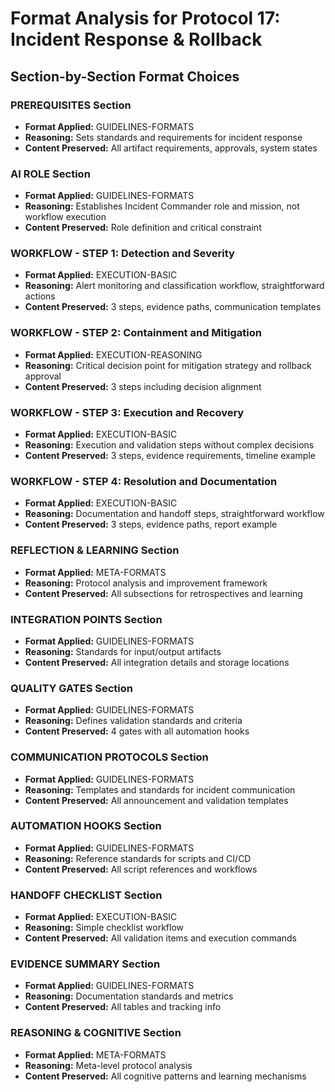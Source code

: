 # Format Analysis for Protocol 17: Incident Response & Rollback

## Section-by-Section Format Choices

### PREREQUISITES Section
- **Format Applied:** GUIDELINES-FORMATS
- **Reasoning:** Sets standards and requirements for incident response
- **Content Preserved:** All artifact requirements, approvals, system states

### AI ROLE Section  
- **Format Applied:** GUIDELINES-FORMATS
- **Reasoning:** Establishes Incident Commander role and mission, not workflow execution
- **Content Preserved:** Role definition and critical constraint

### WORKFLOW - STEP 1: Detection and Severity
- **Format Applied:** EXECUTION-BASIC
- **Reasoning:** Alert monitoring and classification workflow, straightforward actions
- **Content Preserved:** 3 steps, evidence paths, communication templates

### WORKFLOW - STEP 2: Containment and Mitigation
- **Format Applied:** EXECUTION-REASONING
- **Reasoning:** Critical decision point for mitigation strategy and rollback approval
- **Content Preserved:** 3 steps including decision alignment

### WORKFLOW - STEP 3: Execution and Recovery
- **Format Applied:** EXECUTION-BASIC
- **Reasoning:** Execution and validation steps without complex decisions
- **Content Preserved:** 3 steps, evidence requirements, timeline example

### WORKFLOW - STEP 4: Resolution and Documentation
- **Format Applied:** EXECUTION-BASIC
- **Reasoning:** Documentation and handoff steps, straightforward workflow
- **Content Preserved:** 3 steps, evidence paths, report example

### REFLECTION & LEARNING Section
- **Format Applied:** META-FORMATS
- **Reasoning:** Protocol analysis and improvement framework
- **Content Preserved:** All subsections for retrospectives and learning

### INTEGRATION POINTS Section
- **Format Applied:** GUIDELINES-FORMATS
- **Reasoning:** Standards for input/output artifacts
- **Content Preserved:** All integration details and storage locations

### QUALITY GATES Section
- **Format Applied:** GUIDELINES-FORMATS
- **Reasoning:** Defines validation standards and criteria
- **Content Preserved:** 4 gates with all automation hooks

### COMMUNICATION PROTOCOLS Section
- **Format Applied:** GUIDELINES-FORMATS
- **Reasoning:** Templates and standards for incident communication
- **Content Preserved:** All announcement and validation templates

### AUTOMATION HOOKS Section
- **Format Applied:** GUIDELINES-FORMATS
- **Reasoning:** Reference standards for scripts and CI/CD
- **Content Preserved:** All script references and workflows

### HANDOFF CHECKLIST Section
- **Format Applied:** EXECUTION-BASIC
- **Reasoning:** Simple checklist workflow
- **Content Preserved:** All validation items and execution commands

### EVIDENCE SUMMARY Section
- **Format Applied:** GUIDELINES-FORMATS
- **Reasoning:** Documentation standards and metrics
- **Content Preserved:** All tables and tracking info

### REASONING & COGNITIVE Section
- **Format Applied:** META-FORMATS
- **Reasoning:** Meta-level protocol analysis
- **Content Preserved:** All cognitive patterns and learning mechanisms
